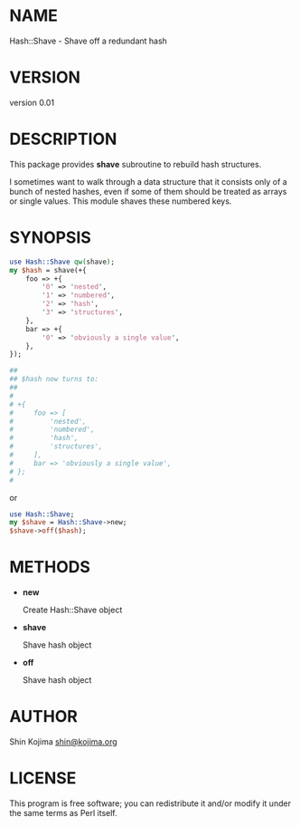 # NAME

Hash::Shave - Shave off a redundant hash

# VERSION

version 0.01

# DESCRIPTION

This package provides __shave__ subroutine to rebuild hash structures.

I sometimes want to walk through a data structure that it consists only of
a bunch of nested hashes, even if some of them should be treated as arrays or
single values.  This module shaves these numbered keys.

# SYNOPSIS

```perl
use Hash::Shave qw(shave);
my $hash = shave(+{
    foo => +{
        '0' => 'nested',
        '1' => 'numbered',
        '2' => 'hash',
        '3' => 'structures',
    },
    bar => +{
        '0' => 'obviously a single value',
    },
});

##
## $hash now turns to:
##
#
# +{
#     foo => [
#         'nested',
#         'numbered',
#         'hash',
#         'structures',
#     ],
#     bar => 'obviously a single value',
# };
#
```

or

```perl
use Hash::Shave;
my $shave = Hash::Shave->new;
$shave->off($hash);
```

# METHODS

- __new__

    Create Hash::Shave object

- __shave__

    Shave hash object

- __off__

    Shave hash object

# AUTHOR

Shin Kojima <shin@kojima.org>

# LICENSE

This program is free software; you can redistribute it and/or
modify it under the same terms as Perl itself.
